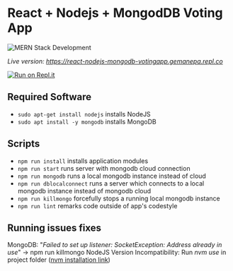 # React + Nodejs + MongodDB Voting App

![MERN Stack Development](https://fiverr-res.cloudinary.com/images/q_auto,f_auto/gigs/129195859/original/e6a55e9dc89755bc3cbe0a5fc6605eefa336dafa/be-your-mern-stack-developer-mongodb-express-react-nodejs.png)

*Live version: https://react-nodejs-mongodb-votingapp.gemanepa.repl.co*

[![Run on Repl.it](https://repl.it/badge/github/gemanepa/react-nodejs-mongodb-votingapp)](https://repl.it/github/gemanepa/react-nodejs-mongodb-votingapp)

## Required Software
-  `sudo apt-get install nodejs` installs NodeJS
-  `sudo apt install -y mongodb` installs MongoDB

## Scripts
-  `npm run install` installs application modules
-  `npm run start` runs server with mongodb cloud connection
-  `npm run mongodb` runs a local mongodb instance instead of cloud
-  `npm run dblocalconnect` runs a server which connects to a local mongodb instance instead of mongodb cloud
-  `npm run killmongo` forcefully stops a running local mongodb instance
-  `npm run lint` remarks code outside of app's codestyle

## Running issues fixes
MongoDB: "*Failed to set up listener: SocketException: Address already in use*" -> npm run killmongo
NodeJS Version Incompatibility: Run *nvm use* in project folder ([nvm installation link](https://github.com/nvm-sh/nvm))